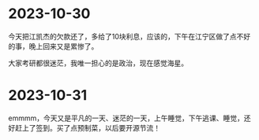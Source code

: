 # 2023-10-30

今天把江凯杰的欠款还了，多给了10块利息，应该的，下午在江宁区做了点不好的事，晚上回来又是累惨了。

大家考研都很迷茫，我唯一担心的是政治，现在感觉海星。

# 2023-10-31

emmmm，今天又是平凡的一天、迷茫的一天，上午睡觉，下午逃课、睡觉，还好赶上了签到。买了点预制菜，以后要开源节流！

